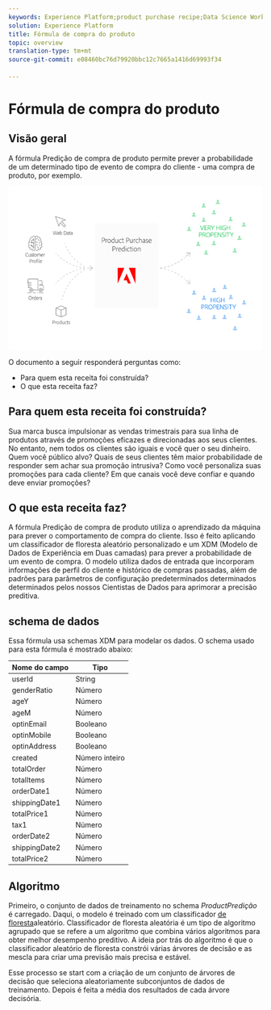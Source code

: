 ```yaml
---
keywords: Experience Platform;product purchase recipe;Data Science Workspace;popular topics
solution: Experience Platform
title: Fórmula de compra do produto
topic: overview
translation-type: tm+mt
source-git-commit: e08460bc76d79920bbc12c7665a1416d69993f34

---
```



# Fórmula de compra do produto

## Visão geral

A fórmula Predição de compra de produto permite prever a probabilidade de um determinado tipo de evento de compra do cliente - uma compra de produto, por exemplo.

![](../images/pre-built-recipes/ppp_bigpicture.png)

O documento a seguir responderá perguntas como:
* Para quem esta receita foi construída?
* O que esta receita faz?

## Para quem esta receita foi construída?

Sua marca busca impulsionar as vendas trimestrais para sua linha de produtos através de promoções eficazes e direcionadas aos seus clientes. No entanto, nem todos os clientes são iguais e você quer o seu dinheiro. Quem você público alvo? Quais de seus clientes têm maior probabilidade de responder sem achar sua promoção intrusiva? Como você personaliza suas promoções para cada cliente? Em que canais você deve confiar e quando deve enviar promoções?

## O que esta receita faz?

A fórmula Predição de compra de produto utiliza o aprendizado da máquina para prever o comportamento de compra do cliente. Isso é feito aplicando um classificador de floresta aleatório personalizado e um XDM (Modelo de Dados de Experiência em Duas camadas) para prever a probabilidade de um evento de compra. O modelo utiliza dados de entrada que incorporam informações de perfil do cliente e histórico de compras passadas, além de padrões para parâmetros de configuração predeterminados determinados determinados pelos nossos Cientistas de Dados para aprimorar a precisão preditiva.

## schema de dados

Essa fórmula usa schemas [](../../xdm/home.md) XDM para modelar os dados. O schema usado para esta fórmula é mostrado abaixo:

| Nome do campo | Tipo |
--- | ---
| userId | String |
| genderRatio | Número |
| ageY | Número |
| ageM | Número |
| optinEmail | Booleano |
| optinMobile | Booleano |
| optinAddress | Booleano |
| created | Número inteiro |
| totalOrder | Número |
| totalItems | Número |
| orderDate1 | Número |
| shippingDate1 | Número |
| totalPrice1 | Número |
| tax1 | Número |
| orderDate2 | Número |
| shippingDate2 | Número |
| totalPrice2 | Número |


## Algoritmo

Primeiro, o conjunto de dados de treinamento no schema *ProductPredição* é carregado. Daqui, o modelo é treinado com um classificador [de floresta](https://scikit-learn.org/stable/modules/generated/sklearn.ensemble.RandomForestClassifier.html)aleatório. Classificador de floresta aleatória é um tipo de algoritmo agrupado que se refere a um algoritmo que combina vários algoritmos para obter melhor desempenho preditivo. A ideia por trás do algoritmo é que o classificador aleatório de floresta constrói várias árvores de decisão e as mescla para criar uma previsão mais precisa e estável.

Esse processo se start com a criação de um conjunto de árvores de decisão que seleciona aleatoriamente subconjuntos de dados de treinamento. Depois é feita a média dos resultados de cada árvore decisória.